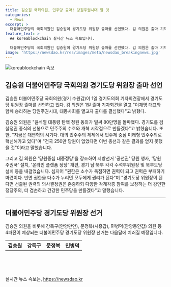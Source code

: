 ```yaml
---
title: 김승원 국회의원, 민주당 출마! 당원주권시대 열 것
categories:
  - News
excerpt: >
  더불어민주당의 국회의원인 김승원이 경기도당 위원장 출마를 선언했다. 김 의원은 출마 기자회견에서 이재명 대표와 함께 승리하는 당원주권시대를 열고자 결심했으며, 윤석열 대통령 탄핵 청원 동의가 80만명을 돌파한 것을 언급했다. 김 의원은 당원중심 대중정당을 강조하며, 경기도당 위원장이 되면 다양한 각계각층 참여를 보장하는 민주당을 만들겠다고 밝혔다. 더불어민주당 경기도당 위원장 선거는 다음달에 예정되어 있다.
feature_text: >
  ## koreablockchain 실시간 뉴스 속보입니다.

  더불어민주당의 국회의원인 김승원이 경기도당 위원장 출마를 선언했다. 김 의원은 출마 기자회견에서 이재명 대표와 함께 승리하는 당원주권시대를 열고자 결심했으며, 윤석열 대통령 탄핵 청원 동의가 80만명을 돌파한 것을 언급했다. 김 의원은 당원중심 대중정당을 강조하며, 경기도당 위원장이 되면 다양한 각계각층 참여를 보장하는 민주당을 만들겠다고 밝혔다. 더불어민주당 경기도당 위원장 선거는 다음달에 예정되어 있다.
image: 'https://newsdao.kr/res/images/meta/newsdao_breakingnews.jpg'
---
```


<p><img src="https://newsdao.kr/res/images/meta/newsdao_breakingnews.jpg" alt="koreablockchain 속보" /></p>

<h2 data-ke-size="size26">김승원 더불어민주당 국회의원 경기도당 위원장 출마 선언</h2>

<p data-ke-size="size16">김승원 더불어민주당 국회의원(경기 수원갑)이 1일 경기도의회 기자회견장에서 경기도당 위원장 출마를 선언하고 있다. 김 의원은 1일 출마 기자회견을 열고 "이재명 대표와 함께 승리하는 당원주권시대, 대동사회를 열고자 출마를 결심했다"고 밝혔다.

김승원 의원은 "윤석열 대통령 탄핵 청원 동의가 벌써 80만명을 돌파했다. 경기도를 검찰정권 종식의 선봉으로 민주주의 수호와 개혁 시작점으로 만들겠다"고 밝혔습니다. 또한, "지금은 대변혁의 시기다. 대의 민주주의 체제에서 민주제 중심 미래형 민주주의로 혁신해가고 있다"며 "전국 250만 당원이 없었다면 이번 총선과 같은 결과를 얻지 못했을 것"이라고 말했습니다.

그리고 김 의원은 '당원중심 대중정당'을 강조하여 지방선거 '공천권' 당원 행사, '당원 주권국' 설치, '온라인 플랫폼 정당' 개편, 경기 남·북부 각각 수석부위원장 및 북부도당 설치 등을 내걸었습니다. 심지어 "권한은 소수가 독점하면 권력이 되고 권력은 부패하기 마련이다. 반면 권한을 다수가 누리면 모두에게 권리가 된다"며 "경기도당 위원장이 된다면 선출된 권력의 의사결정권은 존중하되 다양한 각계각층 참여를 보장하는 더 강인한 정당주의, 더 겸손하고 건강한 민주당을 만들겠다"고 말했습니다.</p>

<hr>

<h2 data-ke-size="size26">더불어민주당 경기도당 위원장 선거</h2>

<p data-ke-size="size16">김승원 의원을 비롯해 강득구(안양만안), 문정복(시흥갑), 민병덕(안양동안갑) 의원 등 4파전이 예상되는 더불어민주당 경기도당 위원장 선거는 다음달에 치러질 예정입니다.</p>

<table>
    <tr>
        <td style="text-align: center; height: 17px;"><b>김승원</b></td>
        <td style="text-align: center; height: 17px;"><b>강득구</b></td>
        <td style="text-align: center; height: 17px;"><b>문정복</b></td>
        <td style="text-align: center; height: 17px;"><b>민병덕</b></td>
    </tr>
</table>

<p data-ke-size="size16">&nbsp;</p>

<p data-ke-size="size16">&nbsp;</p>
실시간 뉴스 속보는, <a href="https://newsdao.kr" rel="dofollow">https://newsdao.kr</a>


